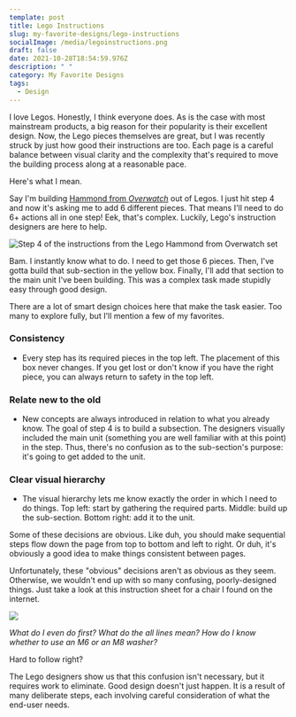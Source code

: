 ```yaml
---
template: post
title: Lego Instructions
slug: my-favorite-designs/lego-instructions
socialImage: /media/legoinstructions.png
draft: false
date: 2021-10-28T18:54:59.976Z
description: " "
category: My Favorite Designs
tags:
  - Design
---
```

I love Legos. Honestly, I think everyone does. As is the case with most mainstream products, a big reason for their popularity is their excellent design. Now, the Lego pieces themselves are great, but I was recently struck by just how good their instructions are too. Each page is a careful balance between visual clarity and the complexity that's required to move the building process along at a reasonable pace. 

Here's what I mean.

Say I'm building [Hammond from *Overwatch*](https://www.lego.com/en-us/product/wrecking-ball-75976) out of Legos. I just hit step 4 and now it's asking me to add 6 different pieces. That means I'll need to do 6+ actions all in one step! Eek, that's complex. Luckily, Lego's instruction designers are here to help. 

![Step 4 of the instructions from the Lego Hammond from Overwatch set](/media/instruction1.png "Step 4")

Bam. I instantly know what to do. I need to get those 6 pieces. Then, I've gotta build that sub-section in the yellow box. Finally, I'll add that section to the main unit I've been building. This was a complex task made stupidly easy through good design.

There are a lot of smart design choices here that make the task easier. Too many to explore fully, but I'll mention a few of my favorites.

### Consistency

* Every step has its required pieces in the top left. The placement of this box never changes. If you get lost or don't know if you have the right piece, you can always return to safety in the top left.

### Relate new to the old

* New concepts are always introduced in relation to what you already know. The goal of step 4 is to build a subsection. The designers visually included the main unit (something you are well familiar with at this point) in the step. Thus, there's no confusion as to the sub-section's purpose: it's going to get added to the unit.

### Clear visual hierarchy

* The visual hierarchy lets me know exactly the order in which I need to do things. Top left: start by gathering the required parts. Middle: build up the sub-section. Bottom right: add it to the unit. 

Some of these decisions are obvious. Like duh, you should make sequential steps flow down the page from top to bottom and left to right. Or duh, it's obviously a good idea to make things consistent between pages. 

Unfortunately, these "obvious" decisions aren't as obvious as they seem. Otherwise, we wouldn't end up with so many confusing, poorly-designed things. Just take a look at this instruction sheet for a chair I found on the internet. 

![](/media/furniture-manual.png)

*What do I even do first? What do the all lines mean? How do I know whether to use an M6 or an M8 washer?*

Hard to follow right? 

The Lego designers show us that this confusion isn't necessary, but it requires work to eliminate. Good design doesn't just happen. It is a result of many deliberate steps, each involving careful consideration of what the end-user needs.